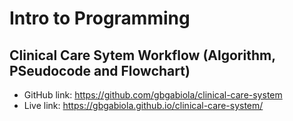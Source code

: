 # Intro to Programming


## Clinical Care Sytem Workflow (Algorithm, PSeudocode and Flowchart)

- GitHub link: https://github.com/gbgabiola/clinical-care-system
- Live link: https://gbgabiola.github.io/clinical-care-system/
